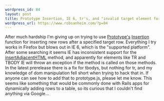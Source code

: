 ```yaml
--- 
wordpress_id: 84
layout: post
title: Prototype Insertion, IE 6, tr's, and "invalid target element for this operation..."
wordpress_url: https://www.robsanheim.com/?p=84
---
```

After much hardship I'm giving up on trying to use <a href="https://prototype.conio.net/">Prototype's</a> <a href="https://www.sergiopereira.com/articles/prototype.js.html#Abstract.Insertion">Insertion</a> function for inserting new rows after a specified target row.  Everything I try works in Firefox but blows out in IE 6, which is the "supported platform".   After some searching it seems IE has inconsistent support for the <a href="https://msdn.microsoft.com/workshop/author/dhtml/reference/methods/insertadjacenthtml.asp">insertAdjacentHTML</a> method, and apparently for elements like TR and TBODY IE will throw an exception if the method is called on those methods.  In the latest prerelease there is a fix for tbodys, but nothing for tr, and my knowledge of dom manipulation fell short when trying to hack that in.  If anyone can see how to add that to prototype.js, please let me know.  This seems like something that would be commonly done with Rails apps for dynamically adding rows to a table, so its curious that I couldn't find anything via Google...

